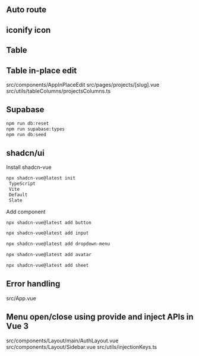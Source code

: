 

## Auto route


## iconify icon


## Table

## Table in-place edit

src/components/AppInPlaceEdit
src/pages/projects/[slug].vue
src/utils/tableColumns/projectsColumns.ts


## Supabase 

```sh
npm run db:reset
npm run supabase:types
npm run db:seed
```

## shadcn/ui

Install shadcn-vue

```sh
npx shadcn-vue@latest init
 TypeScript
 Vite
 Default
 Slate
```

Add component

```sh
npx shadcn-vue@latest add button

npx shadcn-vue@latest add input

npx shadcn-vue@latest add dropdown-menu

npx shadcn-vue@latest add avatar

npx shadcn-vue@latest add sheet
```

## Error handling

src/App.vue

## Menu open/close using provide and inject APIs in Vue 3

src/components/Layout/main/AuthLayout.vue
src/components/Layout/Sidebar.vue
src/utils/injectionKeys.ts